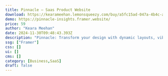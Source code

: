 ```yaml
---
title: Pinnacle — Saas Product Website
download: https://kearameehan.lemonsqueezy.com/buy/a5fc15ad-047a-4b4c-aac1-1efdf4d5f4f0
demo: https://pinnacle-insights.framer.website/
price: 59
author: "Keara Meehan"
date: 2024-11-30T09:48:43.393Z
description: "Pinnacle: Transform your design with dynamic layouts, vibrant colors, and sleek elements. Ideal for SaaS products and software. Built with precision using Framer"
ssg: ["Framer"]
css: []
ui: []
cms: []
category: [Business,SaaS]
draft: false
---
```

